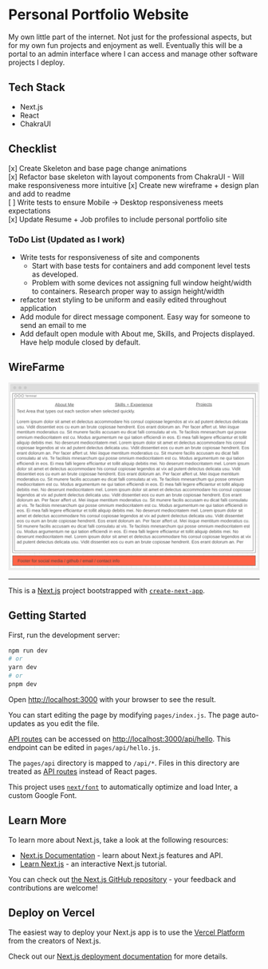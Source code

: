 # Personal Portfolio Website
My own little part of the internet. Not just for the professional aspects, but for my own fun projects and enjoyment as well. Eventually this will be a portal to an admin interface where I can access and manage other software projects I deploy.

## Tech Stack
- Next.js
- React
- ChakraUI


## Checklist
[x] Create Skeleton and base page change animations <br />
[x] Refactor base skeleton with layout components from ChakraUI - Will make responsiveness more intuitive
[x] Create new wireframe + design plan and add to readme <br />
[ ] Write tests to ensure Mobile -> Desktop responsiveness meets expectations <br />
[x] Update Resume + Job profiles to include personal portfolio site <br />

### ToDo List (Updated as I work)
 - Write tests for responsiveness of site and components
   - Start with base tests for containers and add component level tests as developed.
   - Problem with some devices not assigning full window height/width to containers. Research proper way to assign height/width
 - refactor text styling to be uniform and easily edited throughout application
 - Add module for direct message component. Easy way for someone to send an email to me
 - Add default open module with About me, Skills, and Projects displayed. Have help module closed by default.


## WireFarme
![wireframe for website](./public/images/wireframe.png)

----

This is a [Next.js](https://nextjs.org/) project bootstrapped with [`create-next-app`](https://github.com/vercel/next.js/tree/canary/packages/create-next-app).

## Getting Started

First, run the development server:

```bash
npm run dev
# or
yarn dev
# or
pnpm dev
```

Open [http://localhost:3000](http://localhost:3000) with your browser to see the result.

You can start editing the page by modifying `pages/index.js`. The page auto-updates as you edit the file.

[API routes](https://nextjs.org/docs/api-routes/introduction) can be accessed on [http://localhost:3000/api/hello](http://localhost:3000/api/hello). This endpoint can be edited in `pages/api/hello.js`.

The `pages/api` directory is mapped to `/api/*`. Files in this directory are treated as [API routes](https://nextjs.org/docs/api-routes/introduction) instead of React pages.

This project uses [`next/font`](https://nextjs.org/docs/basic-features/font-optimization) to automatically optimize and load Inter, a custom Google Font.

## Learn More

To learn more about Next.js, take a look at the following resources:

- [Next.js Documentation](https://nextjs.org/docs) - learn about Next.js features and API.
- [Learn Next.js](https://nextjs.org/learn) - an interactive Next.js tutorial.

You can check out [the Next.js GitHub repository](https://github.com/vercel/next.js/) - your feedback and contributions are welcome!

## Deploy on Vercel

The easiest way to deploy your Next.js app is to use the [Vercel Platform](https://vercel.com/new?utm_medium=default-template&filter=next.js&utm_source=create-next-app&utm_campaign=create-next-app-readme) from the creators of Next.js.

Check out our [Next.js deployment documentation](https://nextjs.org/docs/deployment) for more details.
